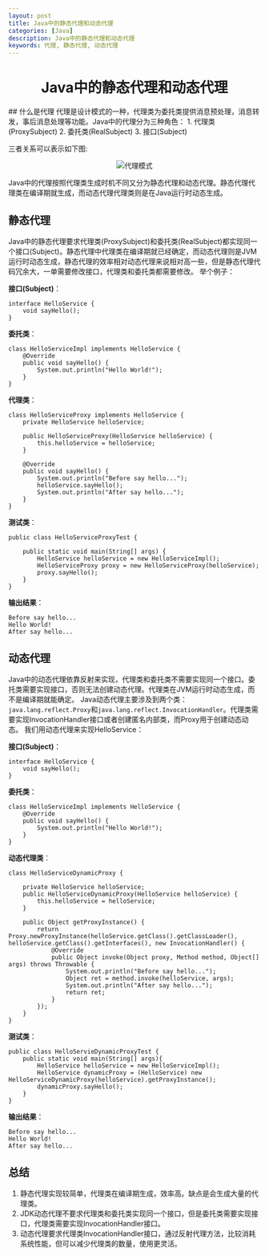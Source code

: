```yaml
---
layout: post
title: Java中的静态代理和动态代理
categories: [Java]
description: Java中的静态代理和动态代理
keywords: 代理, 静态代理, 动态代理
---
```


<h1 align="center">Java中的静态代理和动态代理</h1>
## 什么是代理
代理是设计模式的一种，代理类为委托类提供消息预处理，消息转发，事后消息处理等功能。Java中的代理分为三种角色：
1. 代理类(ProxySubject)
2. 委托类(RealSubject)
3. 接口(Subject)

三者关系可以表示如下图:
<div align="center">
    <img src="{{ site.url }}/images/posts/java/代理模式.png" alt="代理模式"/>
</div>

Java中的代理按照代理类生成时机不同又分为静态代理和动态代理。静态代理代理类在编译期就生成，而动态代理代理类则是在Java运行时动态生成。

## 静态代理
Java中的静态代理要求代理类(ProxySubject)和委托类(RealSubject)都实现同一个接口(Subject)。静态代理中代理类在编译期就已经确定，而动态代理则是JVM运行时动态生成，静态代理的效率相对动态代理来说相对高一些，但是静态代理代码冗余大，一单需要修改接口，代理类和委托类都需要修改。
举个例子：

**接口(Subject)**：
```
interface HelloService {
    void sayHello();
}
```
**委托类**：
```
class HelloServiceImpl implements HelloService {
    @Override
    public void sayHello() {
        System.out.println("Hello World!");
    }
}
```
**代理类**：
```
class HelloServiceProxy implements HelloService {
    private HelloService helloService;
    
    public HelloServiceProxy(HelloService helloService) {
        this.helloService = helloService;
    }
    
    @Override
    public void sayHello() {
        System.out.println("Before say hello...");
        helloService.sayHello();
        System.out.println("After say hello...");
    }
}
```
**测试类**：
```
public class HelloServiceProxyTest {
    
    public static void main(String[] args) {
        HelloService helloService = new HelloServiceImpl();
        HelloServiceProxy proxy = new HelloServiceProxy(helloService);
        proxy.sayHello();
    }
}
```
**输出结果**：
```
Before say hello...
Hello World!
After say hello...
```

## 动态代理
Java中的动态代理依靠反射来实现，代理类和委托类不需要实现同一个接口。委托类需要实现接口，否则无法创建动态代理。代理类在JVM运行时动态生成，而不是编译期就能确定。
Java动态代理主要涉及到两个类：`java.lang.reflect.Proxy`和`java.lang.reflect.InvocationHandler`。代理类需要实现InvocationHandler接口或者创建匿名内部类，而Proxy用于创建动态动态。
我们用动态代理来实现HelloService：

**接口(Subject)**：
```
interface HelloService {
    void sayHello();
}
```
**委托类**：
```
class HelloServiceImpl implements HelloService {
    @Override
    public void sayHello() {
        System.out.println("Hello World!");
    }
}
```

**动态代理类**：
```
class HelloServiceDynamicProxy {

    private HelloService helloService;
    public HelloServiceDynamicProxy(HelloService helloService) {
        this.helloService = helloService;
    }

    public Object getProxyInstance() {
        return Proxy.newProxyInstance(helloService.getClass().getClassLoader(), helloService.getClass().getInterfaces(), new InvocationHandler() {
            @Override
            public Object invoke(Object proxy, Method method, Object[] args) throws Throwable {
                System.out.println("Before say hello...");
                Object ret = method.invoke(helloService, args);
                System.out.println("After say hello...");
                return ret;
            }
        });
    }
}
```

**测试类**：
```
public class HelloServieDynamicProxyTest {
    public static void main(String[] args){
        HelloService helloService = new HelloServiceImpl();
        HelloService dynamicProxy = (HelloService) new HelloServiceDynamicProxy(helloService).getProxyInstance();
        dynamicProxy.sayHello();
    }
}
```
**输出结果**：
```
Before say hello...
Hello World!
After say hello...
```

## 总结
1. 静态代理实现较简单，代理类在编译期生成，效率高。缺点是会生成大量的代理类。
2. JDK动态代理不要求代理类和委托类实现同一个接口，但是委托类需要实现接口，代理类需要实现InvocationHandler接口。
3. 动态代理要求代理类InvocationHandler接口，通过反射代理方法，比较消耗系统性能，但可以减少代理类的数量，使用更灵活。


